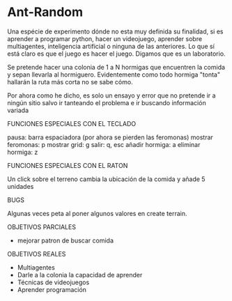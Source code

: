 # Ant-Random

Una espécie de experimento dónde no esta muy definida su finalidad, 
si es aprender a programar python, hacer un videojuego, aprender sobre multiagentes,
inteligencia artificial o ninguna de las anteriores. Lo que sí está claro es que
el juego es hacer el juego. Digamos que es un laboratorio.


Se pretende hacer una colonia de 1 a N hormigas que encuentren la comida y sepan llevarla
al hormiguero. Evidentemente como todo hormiga "tonta" hallarán la ruta más corta no se
sabe cómo.

Por ahora como he dicho, es solo un ensayo y error que no pretende ir a ningún sitio salvo 
ir tanteando el problema e ir buscando información variada

FUNCIONES ESPECIALES CON EL TECLADO

pausa: barra espaciadora (por ahora se pierden las feromonas)
mostrar feromonas: p
mostrar grid: g
salir: q, esc
añadir hormiga: a
eliminar hormiga: z

FUNCIONES ESPECIALES CON EL RATON

Un click sobre el terreno cambia la ubicación de la comida y añade 5 unidades

BUGS

Algunas veces peta al poner algunos valores en create terrain.

OBJETIVOS PARCIALES 

- mejorar patron de buscar comida

OBJETIVOS REALES

- Multiagentes
- Darle a la colonia la capacidad de aprender
- Técnicas de videojuegos
- Aprender programación
